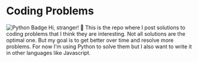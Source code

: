 # Coding Problems
![Python Badge](https://img.shields.io/badge/Python-3776AB?style=for-the-badge&logo=python&logoColor=white)
Hi, stranger! 👋
This is the repo where I post solutions to coding problems that I think they are interesting.
Not all solutions are the optimal one. But my goal is to get better over time and resolve more problems.
For now I'm using Python to solve them but I also want to write it in other languages like Javascript.
